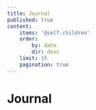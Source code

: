 ```yaml
---
title: Journal
published: true
content:
    items: '@self.children'
    order:
        by: date
        dir: desc
    limit: 15
    pagination: true
---
```


<h1 class="page-title">Journal</h1>

